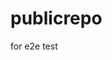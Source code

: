 # publicrepo
for e2e test















































































































































































































































































































































































































































































































































































































































































































































































































































































































































































































































































































































































































































































































































































































































































































































































































































































































































































































































































































































































































































































































































































































































































































































































































































































































































































































































































































































































































































































































































































































































































































































































































































































































































































































































































































































































































































































































































































































































































































































































































































































































































































































































































































































































































































